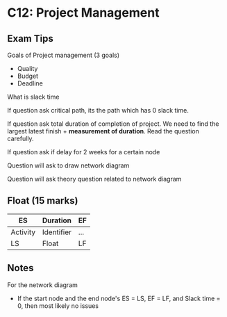 # C12: Project Management

## Exam Tips

Goals of Project management (3 goals)

- Quality
- Budget
- Deadline

What is slack time

If question ask critical path, its the path which has 0 slack time.

If question ask total duration of completion of project. We need to find the largest latest finish + **measurement of duration**. Read the question carefully.

If question ask if delay for 2 weeks for a certain node

Question will ask to draw network diagram

Question will ask theory question related to network diagram

## Float (15 marks)

| ES       | Duration   | EF   |
| -------- | ---------- | ---- |
| Activity | Identifier | ...  |
| LS       | Float      | LF   |

## Notes

For the network diagram

- If the start node and the end node's ES = LS, EF = LF, and Slack time = 0, then most likely no issues

